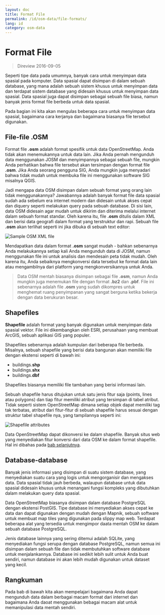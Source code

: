 ```yaml
---
layout: doc
title: Format File
permalink: /id/osm-data/file-formats/
lang: id
category: osm-data
---
```


Format File
=============

> Direview 2016-09-05

Seperti tipe data pada umumnya, banyak cara untuk menyimpan data spasial pada komputer. Data spasial dapat disimpan di dalam sebuah database, yang mana adalah sebuah sistem khusus untuk menyimpan data dan terdapat sistem database yang didesain khusus untuk menyimpan data spasial. Data spasial juga dapat disimpan sebagai sebuah file biasa, namun banyak jenis format file berbeda untuk data spasial.  

Pada bagian ini kita akan mengulas beberapa cara untuk menyimpan data spasial, bagaimana cara kerjanya dan bagaimana biasanya file tersebut digunakan.  

File-file .OSM
-----------

Format file **.osm** adalah format spesifik untuk data OpenStreetMap. Anda tidak akan menemukannya untuk data lain. Jika Anda pernah mengunduh data menggunakan JOSM dan menyimpannya sebagai sebuah file, mungkin Anda perhatikan bahwa file tersebut akan tersimpan dengan format file **.osm**. Jika Anda seorang pengguna SIG, Anda mungkin juga menyadari bahwa tidak mudah untuk membuka file ini menggunakan software SIG misalnya QGIS.  

Jadi mengapa data OSM disimpan dalam sebuah format yang orang lain tidak menggunakannya? Jawabannya adalah banyak format file data spasial sudah ada sebelum era internet modern dan didesain untuk akses cepat dan diquery seperti melakukan query pada sebuah database. Di sisi lain, data OSM didesain agar mudah untuk dikirim dan diterima melalui internet dalam sebuah format standar. Oleh karena itu, file **.osm** ditulis dalam XML dan berisi data geografi dalam format yang terstruktur dan rapi. Sebuah file **.osm** akan terlihat seperti ini jika dibuka di sebuah text editor:  

![Sample OSM XML file][]

Mendapatkan data dalam format **.osm** sangat mudah - bahkan sebenarnya Anda melakukannya setiap kali Anda mengunduh data di JOSM, namun menggunakan file ini untuk analisis dan mendesain peta tidak mudah. Oleh karena itu, Anda sebaiknya mengkonversi data tersebut ke format data lain atau mengambilnya dari platform yang mengkonversikannya untuk Anda.  

> Data OSM mentah biasanya disimpan sebagai file **.osm**, namun Anda mungkin juga menemukan file dengan format **.bz2** dan **.pbf**. File ini sebenarnya adalah file **.osm** yang sudah dikompres untuk menghemat ruang penyimpanan yang sangat berguna ketika bekerja dengan data berukuran besar.  

Shapefiles
----------

**Shapefile** adalah format yang banyak digunakan untuk menyimpan data spasial vektor. File ini dikembangkan oleh ESRI, perusahaan yang membuat ArcGIS, sebuah aplikasi GIS yang populer.  

Shapefiles sebenarnya adalah kumpulan dari beberapa file berbeda. Misalnya, sebuah shapefile yang berisi data bangunan akan memiliki file dengan ekstensi seperti di bawah ini:  

-	buildings.**shp**
-	buildings.**shx**
-	buildings.**dbf**

Shapefiles biasanya memiliki file tambahan yang berisi informasi lain.  

Sebuah shapefile harus ditujukan untuk satu jenis fitur saja (points, lines atau polygons) dan tiap fitur memiliki atribut yang tersimpan di tabel atribut. Tidak seperti sistem OpenStreetMap dimana setiap objek dapat memiliki tag tak terbatas, atribut dari fitur-fitur di sebuah shapefile harus sesuai dengan struktur tabel shapefile nya, yang tampilannya seperti ini:  

![Shapefile attributes][]

Data OpenStreetMap dapat dikonversi ke dalam shapefile. Banyak situs web yang menyediakan fitur konversi dari data OSM ke dalam format shapefile. Hal ini dibahas pada [bab selanjutnya](/id/osm-data/getting-data).  

Database-database
---------

Banyak jenis informasi yang disimpan di suatu sistem database, yang menyediakan suatu cara yang logis untuk mengorganisir dan mengakses data. Data spasial tidak jauh berbeda, walaupun database untuk data spasial didesain khusus untuk menangani fungsi kompleks yang dibutuhkan dalam melakukan query data spasial.  

Data OpenStreetMap biasanya disimpan dalam database PostgreSQL dengan ekstensi PostGIS. Tipe database ini menyediakan akses cepat ke data dan dapat digunakan dengan mudah dengan Mapnik, sebuah software untuk membuat map tiles yang digunakan pada slippy map web. Terdapat beberapa alat yang tersedia untuk mengimpor daata mentah OSM ke dalam sebuah database PostgreSQL.  

Jenis database lainnya yang sering ditemui adalah SQLite, yang menyediakan fungsi serupa dengan database PostgreSQL, namun semua ini disimpan dalam sebuah file dan tidak membutuhkan software database untuk menjalankannya. Database ini sedikit lebih sulit untuk Anda buat sendiri, namun database ini akan lebih mudah digunakan untuk dataset yang kecil.  

Rangkuman
-------

Pada bab di bawah kita akan mempelajari bagaimana Anda dapat mengunduh data dalam berbagai macam format dari internet dan bagaimana Anda daoat menggunakan bebagai macam alat untuk memanipulasi data mentah sendiri.  


[Sample OSM XML file]: /images/osm-data/example_osm.png
[Shapefile attributes]: /images/osm-data/shapefile_attributes.png